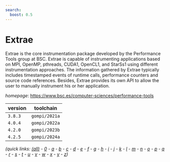 ```yaml
---
search:
  boost: 0.5
---
```

# Extrae

Extrae is the core instrumentation package developed by the Performance Tools group at BSC. Extrae is capable of instrumenting applications based on MPI, OpenMP, pthreads, CUDA1, OpenCL1, and StarSs1 using different instrumentation approaches. The information gathered by Extrae typically includes timestamped events of runtime calls, performance counters and source code references. Besides, Extrae provides its own API to allow the user to manually instrument his or her application.

*homepage*: <https://www.bsc.es/computer-sciences/performance-tools>

version | toolchain
--------|----------
``3.8.3`` | ``gompi/2021a``
``4.0.4`` | ``gompi/2022a``
``4.2.0`` | ``gompi/2023b``
``4.2.5`` | ``gompi/2024a``


*(quick links: [(all)](../index.md) - [0](../0/index.md) - [a](../a/index.md) - [b](../b/index.md) - [c](../c/index.md) - [d](../d/index.md) - [e](../e/index.md) - [f](../f/index.md) - [g](../g/index.md) - [h](../h/index.md) - [i](../i/index.md) - [j](../j/index.md) - [k](../k/index.md) - [l](../l/index.md) - [m](../m/index.md) - [n](../n/index.md) - [o](../o/index.md) - [p](../p/index.md) - [q](../q/index.md) - [r](../r/index.md) - [s](../s/index.md) - [t](../t/index.md) - [u](../u/index.md) - [v](../v/index.md) - [w](../w/index.md) - [x](../x/index.md) - [y](../y/index.md) - [z](../z/index.md))*


